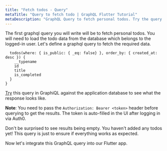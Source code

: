 ```yaml
---
title: "Fetch todos - Query"
metaTitle: "Query to fetch todo | GraphQL Flutter Tutorial"
metaDescription: "GraphQL Query to fetch personal todos. Try the query in GraphiQL, passing the Authorization token to get authenticated results"
---
```




The first graphql query you will write will be to fetch personal todos. You will need to load the todo data from the database which belongs to the logged-in user. Let's define a graphql query to fetch the required data.

```query getMyTodos {
  todos(where: { is_public: { _eq: false} }, order_by: { created_at: desc }) {
    __typename
    id
    title
    is_completed
  }
}
```

[Try](https://learn.hasura.io/graphql/graphiql?tutorial=react-native) this query in GraphiQL against the application database to see what the response looks like.

**Note**: You need to pass the `Authorization: Bearer <token>` header before querying to get the results. The token is auto-filled in the UI after logging in via Auth0.

Don't be surprised to see results being empty. You haven't added any todos yet! This query is just to ensure if everything works as expected.

Now let's integrate this GraphQL query into our Flutter app.
